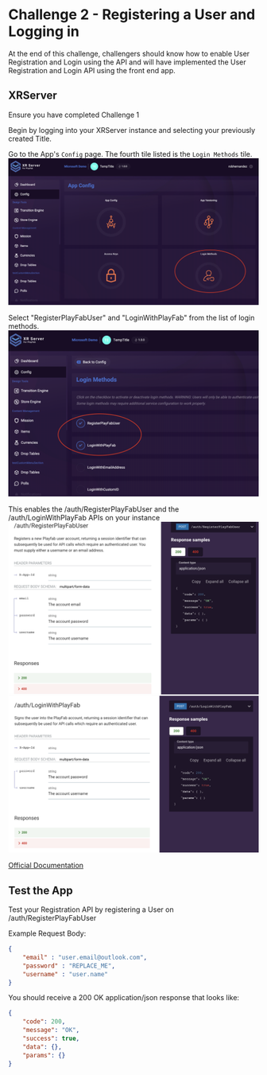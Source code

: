 # Challenge 2 - Registering a User and Logging in

At the end of this challenge, challengers should know how to enable User Registration and Login using the API and will have implemented the User Registration and Login API using the front end app.

## XRServer

Ensure you have completed Challenge 1

Begin by logging into your XRServer instance and selecting your previously created Title.

Go to the App's `Config` page. The fourth tile listed is the `Login Methods` tile.
![A panel of avalible App Configs, with the Login Methods tile highlighted by a red circle](screenshots/challenge_2/login_methods.png)


Select "RegisterPlayFabUser" and "LoginWithPlayFab" from the list of login methods.
![The list of available Login Methods with only RequestPlayFabUser and LoginWithPlayfab selected and highlighted with a red circle](screenshots/challenge_2/selected_login_api_methods.png)


This enables the /auth/RegisterPlayFabUser and the /auth/LoginWithPlayFab APIs on your instance ![The official API documentation of XRServer's POST endpoint at /auth/RegisterPlayFabUser](screenshots/challenge_2/register_playfab_user_docs.png)
![The official API documentation of XRServer's POST endpoint at /auth/LoginWithPlayFab](screenshots/challenge_2/login_with_playfab_docs.png)

[Official Documentation](https://doc.xrserver.com/auth/#tag/Basic-Authentication/paths/~1auth~1RegisterPlayFabUser/post)


## Test the App

Test your Registration API by registering a User on /auth/RegisterPlayFabUser

Example Request Body:

```json
{
    "email" : "user.email@outlook.com",
    "password" : "REPLACE_ME",
    "username" : "user.name"
}
```

You should receive a 200 OK application/json response that looks like:
```json
{ 
    "code": 200,
    "message": "OK",
    "success": true,
    "data": {},
    "params": {}
}
```